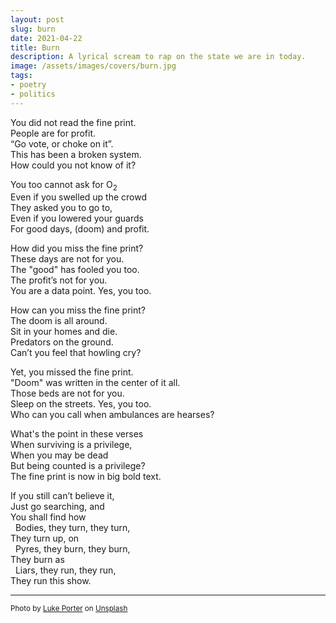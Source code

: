 ```yaml
---
layout: post
slug: burn
date: 2021-04-22
title: Burn
description: A lyrical scream to rap on the state we are in today.
image: /assets/images/covers/burn.jpg
tags:
- poetry
- politics
---
```


<p>
You did not read the fine print.<br />
People are for profit.<br />
“Go vote, or choke on it”.<br />
This has been a broken system.<br />
How could you not know of it?
</p>

<p>
You too cannot ask for O<sub>2</sub><br />
Even if you swelled up the crowd<br />
They asked you to go to,<br />
Even if you lowered your guards<br />
For good days, (doom) and profit.
</p>

<p>
How did you miss the fine print?<br />
These days are not for you.<br />
The "good" has fooled you too.<br />
The profit’s not for you.<br />
You are a data point. Yes, you too.
</p>

<p>
How can you miss the fine print?<br />
The doom is all around.<br />
Sit in your homes and die.<br />
Predators on the ground.<br />
Can’t you feel that howling cry?
</p>

<p>
Yet, you missed the fine print.<br />
"Doom" was written in the center of it all.<br />
Those beds are not for you.<br />
Sleep on the streets. Yes, you too.<br />
Who can you call when ambulances are hearses?<br />
</p>

<p>
What's the point in these verses<br />
When surviving is a privilege,<br />
When you may be dead<br />
But being counted is a privilege?<br />
The fine print is now in big bold text.
</p>

<p>
If you still can’t believe it,<br />
Just go searching, and<br />
You shall find how<br />
&nbsp;&nbsp;Bodies, they turn, they turn,<br />
They turn up, on<br />
&nbsp;&nbsp;Pyres, they burn, they burn,<br />
They burn as<br />
&nbsp;&nbsp;Liars, they run, they run,<br />
They run this show.
</p>

---

<p><small>
Photo by <a href="https://unsplash.com/@lukeporter?utm_source=unsplash&utm_medium=referral&utm_content=creditCopyText">Luke Porter</a> on <a href="https://unsplash.com/s/photos/burn?utm_source=unsplash&utm_medium=referral&utm_content=creditCopyText">Unsplash</a>
</small></p>
